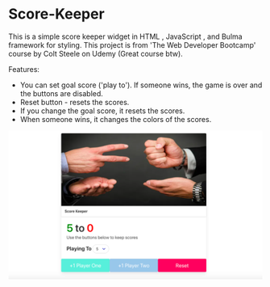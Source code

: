 # Score-Keeper
This is a simple score keeper widget in HTML , JavaScript , and Bulma framework for styling.
This project is from 'The Web Developer Bootcamp' course by Colt Steele on Udemy (Great course btw).

Features:
* You can set goal score ('play to'). If someone wins, the game is over and the buttons are disabled.
* Reset button - resets the scores.
* If you change the goal score, it resets the scores.
* When someone wins, it changes the colors of the scores.

![Image of score](https://raw.githubusercontent.com/Yitzhakbin9/Score-Keeper/main/score%20keeper.png)
